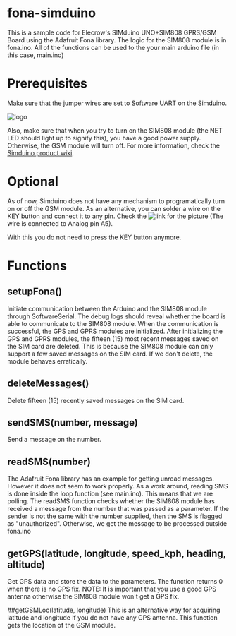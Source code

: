 # fona-simduino
This is a sample code for Elecrow's SIMduino UNO+SIM808 GPRS/GSM Board using the Adafruit Fona library.
The logic for the SIM808 module is in fona.ino. All of the functions can be used to the your main arduino file (in this case, main.ino)

# Prerequisites
Make sure that the jumper wires are set to Software UART on the Simduino. 


![logo](https://www.elecrow.com/wiki/images/c/cb/SIMduino_interface1.jpg "Simduino")

Also, make sure that when you try to turn on the SIM808 module (the NET LED should light up to signify this), you have a good power supply. Otherwise, the GSM module will turn off. For more information, check the [Simduino product wiki](https://www.elecrow.com/wiki/index.php?title=Elecrow_SIMduino_UNO%2BSIM808_GPRS/GSM_Board).

# Optional
As of now, Simduino does not have any mechanism to programatically turn on or off the GSM module. As an alternative, you can solder a wire on the KEY button and connect it to any pin. Check the ![link](https://www.dropbox.com/s/dxlhns1c5i8qw03/FullSizeRender.jpg "Simduino") for the picture (The wire is connected to Analog pin A5). 

With this you do not need to press the KEY button anymore.

# Functions
## setupFona()
Initiate communication between the Arduino and the SIM808 module through SoftwareSerial. The debug logs should reveal whether the board is able to communicate to the SIM808 module. When the communication is successful, the GPS and GPRS modules are initialized. After initializing the GPS and GPRS modules, the fifteen (15) most recent messages saved on the SIM card are deleted. This is because the SIM808 module can only support a few saved messages on the SIM card. If we don't delete, the module behaves erratically.

## deleteMessages()
Delete fifteen (15) recently saved messages on the SIM card.

## sendSMS(number, message)
Send a message on the number. 

## readSMS(number)
The Adafruit Fona library has an example for getting unread messages. However it does not seem to work properly. As a work around, reading SMS is done inside the loop function (see main.ino). This means that we are polling. The readSMS function checks whether the SIM808 module has received a message from the number that was passed as a parameter. If the sender is not the same with the number supplied, then the SMS is flagged as "unauthorized". Otherwise, we get the message to be processed outside fona.ino

## getGPS(latitude, longitude, speed_kph, heading, altitude)
Get GPS data and store the data to the parameters. The function returns 0 when there is no GPS fix. NOTE: It is important that you use a good GPS antenna otherwise the SIM808 module won't get a GPS fix. 

##getGSMLoc(latitude, longitude)
This is an alternative way for acquiring latitude and longitude if you do not have any GPS antenna. This function gets the location of the GSM module.
